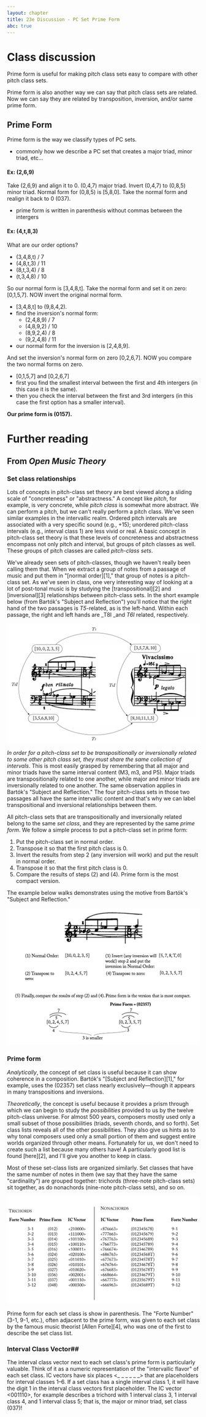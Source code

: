 ```yaml
---
layout: chapter
title: 23e Discussion - PC Set Prime Form
abc: true
---
```


# Class discussion


Prime form is useful for making pitch class sets easy to compare with other pitch class sets. 

Prime form is also another way we can say that pitch class sets are related. Now we can say they are related by transposition, inversion, and/or same prime form. 

## Prime Form
Prime form is the way we classify types of PC sets.
- commonly how we describe a PC set that creates a major triad, minor triad, etc...

#### Ex: (2,6,9)
Take (2,6,9) and align it to 0. (0,4,7) major triad.
Invert (0,4,7) to (0,8,5) minor triad.
Normal form for (0,8,5) is [5,8,0].
Take the normal form and realign it back to 0 (037).
- prime form is written in parenthesis without commas between the intergers

#### Ex: (4,t,8,3)
What are our order options?
- (3,4,8,t) / 7
- (4,8,t,3) / 11
- (8,t,3,4) / 8
- (t,3,4,8) / 10

So our normal form is [3,4,8,t].
Take the normal form and set it on zero: [0,1,5,7].
NOW invert the original normal form. 
  - [3,4,8,t] to (9,8,4,2).
  - find the inversion's normal form:
    - (2,4,8,9) / 7
    - (4,8,9,2) / 10
    - (8,9,2,4) / 8
    - (9,2,4,8) / 11
   - our normal form for the inversion is [2,4,8,9].
   
And set the inversion's normal form on zero [0,2,6,7].
NOW you compare the two normal forms on zero. 
  - [0,1,5,7] and [0,2,6,7]
  - first you find the smallest interval between the first and 4th intergers (in this case it is the same).
  - then you check the interval between the first and 3rd intergers (in this case the first option has a smaller interval).

**Our prime form is (0157).**

# Further reading

## From *Open Music Theory*

### Set class relationships

Lots of concepts in pitch-class set theory are best viewed along a sliding scale of "concreteness" or "abstractness." A concept like _pitch_, for example, is very concrete, while _pitch class_ is somewhat more abstract. We can perform a pitch, but we can't really perform a pitch class. We've seen similar examples in the intervallic realm. Ordered pitch intervals are associated with a very specific sound (e.g., +15); unordered pitch-class intervals (e.g., interval class 1) are less vivid or real. A basic concept in pitch-class set theory is that these levels of concreteness and abstractness encompass not only pitch and interval, but groups of pitch classes as well. These groups of pitch classes are called _pitch-class sets_.

We've already seen sets of pitch-classes, though we haven't really been calling them that. When we extract a group of notes from a passage of music and put them in "[normal order][1]," that group of notes is a pitch-class set. As we've seen in class, one very interesting way of looking at a lot of post-tonal music is by studying the [transpositional][2] and [inversional][3] relationships between pitch-class sets. In the short example below (from Bartók's "Subject and Reflection") you'll notice that the right hand of the two passages is _T5_-related, as is the left-hand. Within each passage, the right and left hands are _T8I _and _T6I_ related, respectively.

[![](/images/postTonal/subjecdtAndReflection.png)](/images/postTonal/subjecdtAndReflection.png)

_In order for a pitch-class set to be transpositionally or inversionally related to some other pitch class set, they must share the same collection of intervals_. This is most easily grasped by remembering that all major and minor triads have the same interval content (M3, m3, and P5). Major triads are transpositionally related to one another, while major and minor triads are inversionally related to one another. The same observation applies in Bartók's "Subject and Reflection." The four pitch-class sets in those two passages all have the same intervallic content and that's why we can label transpositional and inversional relationships between them.

All pitch-class sets that are transpositionally and inversionally related belong to the same _set class_, and they are represented by the same _prime form_. We follow a simple process to put a pitch-class set in prime form:

1. Put the pitch-class set in normal order.
2. Transpose it so that the first pitch class is 0.
3. Invert the results from step 2 (any inversion will work) and put the result in normal order.
4. Transpose it so that the first pitch class is 0.
5. Compare the results of steps (2) and (4). Prime form is the most compact version.

The example below walks demonstrates using the motive from Bartók's "Subject and Reflection."

[![](/images/postTonal/primeForm.png)](/images/postTonal/primeForm.png)

### Prime form

_Analytically_, the concept of set class is useful because it can show coherence in a composition. Bartók's "[Subject and Reflection][1]," for example, uses the (02357) set class nearly exclusively—though it appears in many transpositions and inversions.

_Theoretically_, the concept is useful because it provides a prism through which we can begin to study the _possibilities_ provided to us by the twelve pitch-class universe. For almost 500 years, composers mostly used only a small subset of those possibilities (triads, seventh chords, and so forth). Set class lists reveals all of the other possibilities. They also give us hints as to why tonal composers used only a small portion of them and suggest entire worlds organized through other means. Fortunately for us, we don't need to create such a list because many others have! A particularly good list is found [here][2], and I'll give you another to keep in class.

Most of these set-class lists are organized similarly. Set classes that have the same number of notes in them (we say that they have the same "cardinality") are grouped together: trichords (three-note pitch-class sets) sit together, as do nonachords (nine-note pitch-class sets), and so on. 

[![](/images/postTonal/trichordsAndNonachords.png)](/images/postTonal/trichordsAndNonachords.png)

Prime form for each set class is show in parenthesis. The "Forte Number" (3-1, 9-1, etc.), often adjacent to the prime form, was given to each set class by the famous music theorist [Allen Forte][4], who was one of the first to describe the set class list.

### Interval Class Vector##

The interval class vector next to each set class's prime form is particularly valuable. Think of it as a numeric representation of the "intervallic flavor" of each set class. IC vectors have six places <_ _ _ _ _ _> that are placeholders for interval classes 1–6. If a set class has a single interval class 1, it will have the digit 1 in the interval class vectors first placeholder. The IC vector <001110>, for example describes a trichord with 1 interval class 3, 1 interval class 4, and 1 interval class 5; that is, the major or minor triad, set class (037)!
